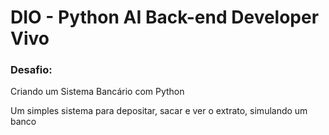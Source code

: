 # DIO - Python AI Back-end Developer Vivo
### Desafio:
Criando um Sistema Bancário com Python

Um simples sistema para depositar, sacar e ver o extrato, simulando um banco
